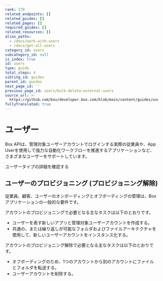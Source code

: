 ```yaml
---
rank: 270
related_endpoints: []
related_guides: []
related_pages: []
required_guides: []
related_resources: []
alias_paths:
  - /docs/work-with-users
  - /docs/get-all-users
category_id: users
subcategory_id: null
is_index: true
id: users
type: guide
total_steps: 4
sibling_id: guides
parent_id: guides
next_page_id: ''
previous_page_id: users/bulk-delete-external-users
source_url: >-
  https://github.com/box/developer.box.com/blob/main/content/guides/users/index.md
fullyTranslated: true
---
```

# ユーザー

Box APIは、管理対象ユーザーアカウントでログインする実際の従業員や、App Userを使用して強力な自動化ワークフローを推進するアプリケーションなど、さまざまなユーザーをサポートしています。

<CTA to="page://platform/user-types">

ユーザータイプの詳細を確認する

</CTA>

## ユーザーのプロビジョニング (プロビジョニング解除)

従業員、顧客、ユーザーのオンボーディングとオフボーディングの管理は、Boxアプリケーションの一般的な要件です。

アカウントのプロビジョニングで必要となる主なタスクは以下のとおりです。

* ユーザーを表す新しいアプリと管理対象ユーザーアカウントを作成する。
* 共通の、または繰り返しが可能なフォルダおよびファイルアーキテクチャを使用して、新しいユーザーアカウントをインスタンス化する。

アカウントのプロビジョニング解除で必要となる主なタスクは以下のとおりです。

* オフボーディングのため、1つのアカウントから別のアカウントにファイルとフォルダを転送する。
* ユーザーアカウントを削除する。
